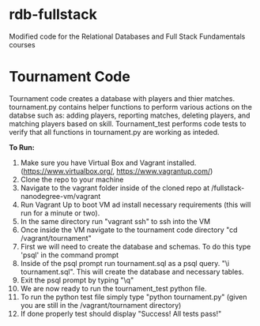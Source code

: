 rdb-fullstack
=============

Modified code for the Relational Databases and Full Stack Fundamentals courses

Tournament Code
===============

Tournament code creates a database with players and thier matches. tournament.py contains helper functions to perform various actions on the databse such as: adding players, reporting matches, deleting players, and matching players based on skill. Tournament_test performs code tests to verify that all functions in tournament.py are working as inteded.

<b>To Run:</b><br />
1. Make sure you have Virtual Box and Vagrant installed. (https://www.virtualbox.org/, https://www.vagrantup.com/)<br />
2. Clone the repo to your machine <br />
3. Navigate to the vagrant folder inside of the cloned repo at /fullstack-nanodegree-vm/vagrant<br />
4. Run Vagrant Up to boot VM ad install necessary requirements (this will run for a minute or two).<br />
5. In the same directory run "vagrant ssh" to ssh into the VM<br />
6. Once inside the VM navigate to the tournament code directory "cd /vagrant/tournament"<br />
7. First we will need to create the database and schemas. To do this type 'psql' in the command prompt<br />
8. Inside of the psql prompt run tournament.sql as a psql query. "\i tournament.sql". This will create the database and necessary tables.<br />
9. Exit the psql prompt by typing "\q"<br />
10. We are now ready to run the tournament_test python file. <br />
11. To run the python test file simply type "python tournament.py" (given you are still in the /vagrant/tournament directory)<br />
12. If done properly test should display "Success!  All tests pass!"<br />



